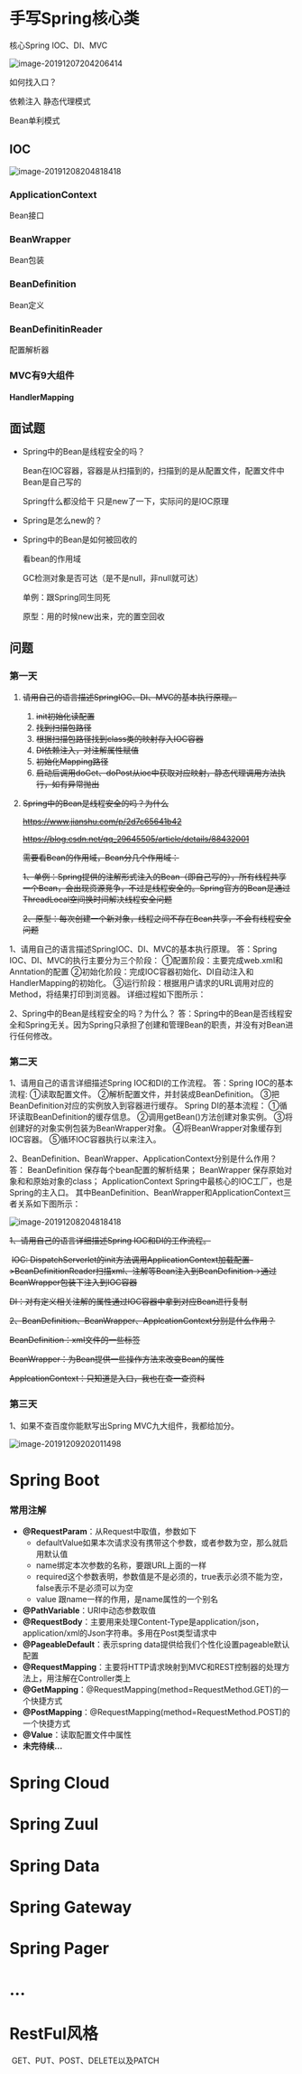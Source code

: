 # 手写Spring核心类

核心Spring IOC、DI、MVC

![image-20191207204206414](pic/image-20191207204206414.png)

如何找入口？

依赖注入 静态代理模式

Bean单利模式

## IOC

![image-20191208204818418](pic/image-20191208204818418.png)



### ApplicationContext

Bean接口

### BeanWrapper

Bean包装

### BeanDefinition

Bean定义

### BeanDefinitinReader

配置解析器



### MVC有9大组件

#### HandlerMapping

## 面试题

- Spring中的Bean是线程安全的吗？

   Bean在IOC容器，容器是从扫描到的，扫描到的是从配置文件，配置文件中Bean是自己写的

  Spring什么都没给干  只是new了一下，实际问的是IOC原理

- Spring是怎么new的？

- Spring中的Bean是如何被回收的

  看bean的作用域

  GC检测对象是否可达（是不是null，非null就可达）

  单例：跟Spring同生同死

  原型：用的时候new出来，完的置空回收

## 问题

### 第一天

1. ~~请用自己的语言描述SpringIOC、DI、MVC的基本执行原理。~~ 

   1. ~~init初始化读配置~~
   2. ~~找到扫描包路径~~
   3. ~~根据扫描包路径找到class类的映射存入IOC容器~~
   4. ~~DI依赖注入，对注解属性赋值~~
   5. ~~初始化Mapping路径~~
   6. ~~启动后调用doGet、doPost从ioc中获取对应映射，静态代理调用方法执行，如有异常抛出~~

2. ~~Spring中的Bean是线程安全的吗？为什么~~

   ~~https://www.jianshu.com/p/2d7c65641b42~~

   ~~https://blog.csdn.net/qq_29645505/article/details/88432001~~

   ~~需要看Bean的作用域，Bean分几个作用域：~~

   ~~1、单例：Spring提供的注解形式注入的Bean（即自己写的），所有线程共享一个Bean，会出现资源竞争，不过是线程安全的。Spring官方的Bean是通过ThreadLocal空间换时间解决线程安全问题~~

   ~~2、原型：每次创建一个新对象，线程之间不存在Bean共享，不会有线程安全问题~~

1、请用自己的语言描述SpringIOC、DI、MVC的基本执行原理。 答：Spring IOC、DI、MVC的执行主要分为三个阶段：      ①配置阶段：主要完成web.xml和Anntation的配置      ②初始化阶段：完成IOC容器初始化、DI自动注入和HandlerMapping的初始化。      ③运行阶段：根据用户请求的URL调用对应的Method，将结果打印到浏览器。      详细过程如下图所示：       

2、Spring中的Bean是线程安全的吗？为什么？ 答：Spring中的Bean是否线程安全和Spring无关。因为Spring只承担了创建和管理Bean的职责，并没有对Bean进行任何修改。

### 第二天

1、请用自己的语言详细描述Spring IOC和DI的工作流程。 答：Spring IOC的基本流程:     ①读取配置文件。     ②解析配置文件，并封装成BeanDefinition。     ③把BeanDefinition对应的实例放入到容器进行缓存。      Spring DI的基本流程：      ①循环读取BeanDefinition的缓存信息。      ②调用getBean()方法创建对象实例。      ③将创建好的对象实例包装为BeanWrapper对象。      ④将BeanWrapper对象缓存到IOC容器。      ⑤循环IOC容器执行以来注入。 

2、BeanDefinition、BeanWrapper、ApplicationContext分别是什么作用？ 答： BeanDefinition 保存每个bean配置的解析结果；        BeanWrapper 保存原始对象和和原始对象的class；        ApplicationContext  Spring中最核心的IOC工厂，也是Spring的主入口。        其中BeanDefinition、BeanWrapper和ApplicationContext三者关系如下图所示：

![image-20191208204818418](pic/image-20191208204818418.png)

~~1、请用自己的语言详细描述Spring IOC和DI的工作流程。~~

​	~~IOC:	DispatchServerlet的init方法调用ApplicationContext加载配置->BeanDefinitionReader扫描xml、注解等Bean注入到BeanDefinition->通过BeanWrapper包装下注入到IOC容器~~

~~DI：对有定义相关注解的属性通过IOC容器中拿到对应Bean进行复制~~

 ~~2、BeanDefinition、BeanWrapper、ApplcationContext分别是什么作用？~~

~~BeanDefinition：xml文件的一些标签~~

~~BeanWrapper：为Bean提供一些操作方法来改变Bean的属性~~

~~ApplcationContext：只知道是入口，我也在查一查资料~~

### 第三天

1、如果不查百度你能默写出Spring MVC九大组件，我都给加分。

![image-20191209202011498](pic/image-20191209202011498.png)



# Spring Boot

### 常用注解

- **@RequestParam**：从Request中取值，参数如下
  - defaultValue如果本次请求没有携带这个参数，或者参数为空，那么就启用默认值
  - name绑定本次参数的名称，要跟URL上面的一样
  - required这个参数表明，参数值是不是必须的，true表示必须不能为空，false表示不是必须可以为空
  - value 跟name一样的作用，是name属性的一个别名
- **@PathVariable**：URI中动态参数取值
- **@RequestBody**：主要用来处理Content-Type是application/json，application/xml的Json字符串。多用在Post类型请求中
- **@PageableDefault**：表示spring data提供给我们个性化设置pageable默认配置
- **@RequestMapping**：主要将HTTP请求映射到MVC和REST控制器的处理方法上，用注解在Controller类上
- **@GetMapping**：@RequestMapping(method=RequestMethod.GET)的一个快捷方式
- **@PostMapping**：@RequestMapping(method=RequestMethod.POST)的一个快捷方式
- **@Value**：读取配置文件中属性
- **未完待续...**

# Spring Cloud

# Spring Zuul

# Spring Data

# Spring Gateway

# Spring Pager

# ...



# RestFul风格

​	GET、PUT、POST、DELETE以及PATCH